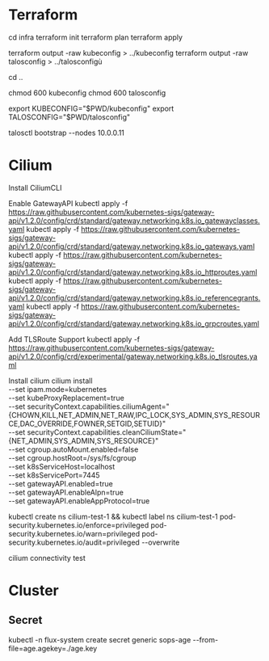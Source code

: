 # Terraform
cd infra
terraform init
terraform plan 
terraform apply

terraform output -raw kubeconfig > ../kubeconfig
terraform output -raw talosconfig > ../talosconfigù

cd ..

chmod 600 kubeconfig
chmod 600 talosconfig

export KUBECONFIG="$PWD/kubeconfig"
export TALOSCONFIG="$PWD/talosconfig"

talosctl bootstrap --nodes 10.0.0.11

# Cilium
Install CiliumCLI

Enable GatewayAPI
kubectl apply -f https://raw.githubusercontent.com/kubernetes-sigs/gateway-api/v1.2.0/config/crd/standard/gateway.networking.k8s.io_gatewayclasses.yaml
kubectl apply -f https://raw.githubusercontent.com/kubernetes-sigs/gateway-api/v1.2.0/config/crd/standard/gateway.networking.k8s.io_gateways.yaml
kubectl apply -f https://raw.githubusercontent.com/kubernetes-sigs/gateway-api/v1.2.0/config/crd/standard/gateway.networking.k8s.io_httproutes.yaml
kubectl apply -f https://raw.githubusercontent.com/kubernetes-sigs/gateway-api/v1.2.0/config/crd/standard/gateway.networking.k8s.io_referencegrants.yaml
kubectl apply -f https://raw.githubusercontent.com/kubernetes-sigs/gateway-api/v1.2.0/config/crd/standard/gateway.networking.k8s.io_grpcroutes.yaml

Add TLSRoute Support
kubectl apply -f https://raw.githubusercontent.com/kubernetes-sigs/gateway-api/v1.2.0/config/crd/experimental/gateway.networking.k8s.io_tlsroutes.yaml

Install cilium
cilium install \
    --set ipam.mode=kubernetes \
    --set kubeProxyReplacement=true \
    --set securityContext.capabilities.ciliumAgent="{CHOWN,KILL,NET_ADMIN,NET_RAW,IPC_LOCK,SYS_ADMIN,SYS_RESOURCE,DAC_OVERRIDE,FOWNER,SETGID,SETUID}" \
    --set securityContext.capabilities.cleanCiliumState="{NET_ADMIN,SYS_ADMIN,SYS_RESOURCE}" \
    --set cgroup.autoMount.enabled=false \
    --set cgroup.hostRoot=/sys/fs/cgroup \
    --set k8sServiceHost=localhost \
    --set k8sServicePort=7445 \
    --set gatewayAPI.enabled=true \
    --set gatewayAPI.enableAlpn=true \
    --set gatewayAPI.enableAppProtocol=true

kubectl create ns cilium-test-1 && kubectl label ns cilium-test-1 pod-security.kubernetes.io/enforce=privileged pod-security.kubernetes.io/warn=privileged pod-security.kubernetes.io/audit=privileged --overwrite

cilium connectivity test 


# Cluster

## Secret
kubectl -n flux-system create secret generic sops-age --from-file=age.agekey=./age.key

